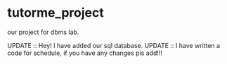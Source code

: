 # tutorme_project

our project for dbms lab.

UPDATE :: Hey! I have added our sql database.
UPDATE :: I have written a code for schedule, if you have any changes pls add!!!
